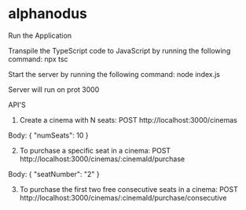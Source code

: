 # alphanodus

Run the Application

Transpile the TypeScript code to JavaScript by running the following command:
npx tsc

Start the server by running the following command:
node index.js

Server will run on prot 3000

API'S

1. Create a cinema with N seats:
POST http://localhost:3000/cinemas

Body: { "numSeats": 10 }

2. To purchase a specific seat in a cinema:
POST http://localhost:3000/cinemas/:cinemaId/purchase

Body: { "seatNumber": "2" }

3. To purchase the first two free consecutive seats in a cinema:
POST http://localhost:3000/cinemas/:cinemaId/purchase/consecutive


